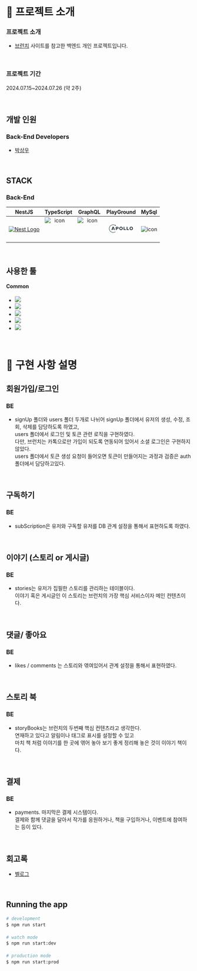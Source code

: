 # 📌 프로젝트 소개

### 프로젝트 소개
- [브런치](https://brunch.co.kr/) 사이트를 참고한 백엔드 개인 프로젝트입니다. 


<br>

### 프로젝트 기간

2024.07.15~2024.07.26 (약 2주)


<br>

## 개발 인원

### Back-End Developers
- [박상우](https://github.com/Jetkick)


<br>

## STACK

### Back-End

|NestJS|TypeScript|GraphQL|PlayGround|MySql|
| :--: | :--: | :--: | :--: | :--: |
|<a href="http://nestjs.com/" target="blank"><img src="https://nestjs.com/img/logo-small.svg" width="65" alt="Nest Logo" />|<div style="display: flex;"><img src="https://techstack-generator.vercel.app/ts-icon.svg" alt="icon" width="65" style="width: 65px; height: 65px; margin-right: 0px; margin-bottom: 0px;" /></div>|<div style="display: flex;"><img src="https://techstack-generator.vercel.app/graphql-icon.svg" alt="icon" width="65" style="width: 65px; height: 65px; margin-right: 0px; margin-bottom: 0px;" /></div>|<a href="https://www.apollographql.com/docs/apollo-server/v2/testing/graphql-playground/"/><img src=https://raw.githubusercontent.com/apollographql/apollo-client-devtools/main/assets/apollo-wordmark.svg width="65" />|<img src="https://techstack-generator.vercel.app/mysql-icon.svg" alt="icon" width="65" height="65" />|


<br>

## 사용한 툴

#### Common
- <img src="https://img.shields.io/badge/Git-F05032?style=flat&amp;logo=Git&amp;logoColor=white">
- <img src="https://img.shields.io/badge/GitHub-181717?style=flat&amp;logo=GitHub&amp;logoColor=white">
- <img src="https://img.shields.io/badge/VSCode-007ACC?style=flat&amp;logo=Visual Studio Code&amp;logoColor=white">
- <img src="https://img.shields.io/badge/DBeaver-382923?style=falt&logo=dbeaver&logoColor=white">
- <img src="https://img.shields.io/badge/dbdiagram-F08705?style=flat&logo=diagramsdotnet&logoColor=white">

<br>


# 📌 구현 사항 설명

## 회원가입/로그인
### BE
- signUp 폴더와 users 폴더 두개로 나뉘어 signUp 폴더에서 유저의 생성, 수정, 조회, 삭제를 담당하도록 하였고, <br>
  users 폴더에서 로그인 및 토큰 관련 로직을 구현하였다. <br>
  다만, 브런치는 카톡으로만 가입이 되도록 연동되어 있어서 소셜 로그인은 구현하지 않았다. <br>
  users 폴더에서 토큰 생성 요청이 들어오면 토큰이 만들어지는 과정과 검증은 auth 폴더에서 담당하고있다.

<br>

## 구독하기
### BE
- subScription은 유저와 구독할 유저를 DB 관계 설정을 통해서 표현하도록 하였다.

<br>

## 이야기 (스토리 or 게시글)
### BE
- stories는 유저가 집필한 스토리를 관리하는 테이블이다. <br>
  이야기 혹은 게시글인 이 스토리는 브런치의 가장 핵심 서비스이자 메인 컨텐츠이다.

<br>

## 댓글/ 좋아요
### BE
- likes / comments 는 스토리와 엮여있어서 관계 설정을 통해서 표현하였다.


<br>

## 스토리 북
### BE
- storyBooks는 브런치의 두번째 핵심 컨텐츠라고 생각한다. <br>
  연재하고 있다고 알림이나 태그로 표시를 설정할 수 있고 <br>
  마치 책 처럼 이야기를 한 곳에 엮어 놓아 보기 좋게 정리해 놓은 것이 이야기 책이다.

<br>

## 결제
### BE
- payments. 마지막은 결제 시스템이다. <br>
  결제와 함께 댓글을 달아서 작가를 응원하거나, 책을 구입하거나, 이벤트에 참여하는 등이 있다.


<br>

## 회고록
- [벨로그](https://velog.io/@tooil10/sinaProjectBrunch-%ED%9A%8C%EA%B3%A0%EB%A1%9D)



<br>


## Running the app

```bash
# development
$ npm run start

# watch mode
$ npm run start:dev

# production mode
$ npm run start:prod


